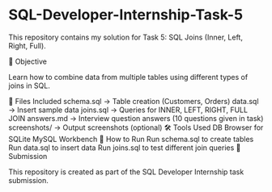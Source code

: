 # SQL-Developer-Internship-Task-5
This repository contains my solution for Task 5: SQL Joins (Inner, Left, Right, Full).

📌 Objective

Learn how to combine data from multiple tables using different types of joins in SQL.

📂 Files Included
schema.sql → Table creation (Customers, Orders)
data.sql → Insert sample data
joins.sql → Queries for INNER, LEFT, RIGHT, FULL JOIN
answers.md → Interview question answers (10 questions given in task)
screenshots/ → Output screenshots (optional)
🛠 Tools Used
DB Browser for SQLite
MySQL Workbench
🚀 How to Run
Run schema.sql to create tables
Run data.sql to insert data
Run joins.sql to test different join queries
🔗 Submission

This repository is created as part of the SQL Developer Internship task submission.
